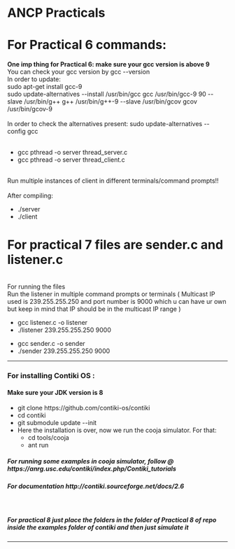 # ANCP Practicals


<h1>For Practical 6 commands:</h1>
<b>One imp thing for Practical 6: make sure your gcc version is above 9<br></b>
You can check your gcc version by gcc --version<br>
In order to update:<br>
sudo apt-get install gcc-9<br>
sudo update-alternatives --install /usr/bin/gcc gcc /usr/bin/gcc-9 90 --slave /usr/bin/g++ g++ /usr/bin/g++-9 --slave /usr/bin/gcov gcov /usr/bin/gcov-9<br>
<br>
In order to check the alternatives present: sudo update-alternatives --config gcc<br><br>
<ul>
	<li>gcc pthread -o server thread_server.c </li>
	<li>gcc pthread -o server thread_client.c </li>
</ul><br>
Run multiple instances of client in different terminals/command prompts!!<br>
<br>
After compiling:
<ul>
	<li>./server</li>
	<li>./client</li>
</ul>
<h1>For practical 7 files are sender.c and listener.c</h1><br>
For running the files <br>
Run the listener in multiple command prompts or terminals ( Multicast IP used is 239.255.255.250 and port number is 9000 which u can have ur own but keep in mind that IP should be in the multicast IP range ) <br>
<ul>
	<li>gcc listener.c -o listener</li>
	<li>./listener 239.255.255.250 9000</li>
</ul>
<ul>
	<li>gcc sender.c -o sender</li>
	<li>./sender 239.255.255.250 9000</li>
</ul>

<hr>
<h3>For installing Contiki OS :</h3>
<h4>Make sure your JDK version is 8</h4>
<ul>
	<li>git clone https://github.com/contiki-os/contiki</li>
	<li>cd contiki</li>
	<li>git submodule update --init</li>
	<li>Here the installation is over, now we run the cooja simulator. For that:
		<ul>
			<li>cd tools/cooja</li>
			<li>ant run</li>
		</ul>
	</li>
</ul>
<h5>For running some examples in cooja simulator, follow @ https://anrg.usc.edu/contiki/index.php/Contiki_tutorials</h5>
<h5>For documentation http://contiki.sourceforge.net/docs/2.6</h5><br>
<h5>For practical 8 just place the folders in the folder of Practical 8 of repo inside the examples folder of contiki and then just simulate it</h5><hr>
